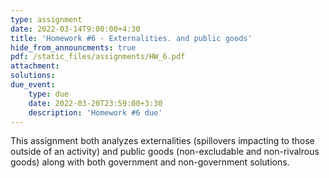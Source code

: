```yaml
---
type: assignment
date: 2022-03-14T9:00:00+4:30
title: 'Homework #6 - Externalities. and public goods'
hide_from_announcments: true
pdf: /static_files/assignments/HW_6.pdf
attachment: 
solutions: 
due_event: 
    type: due
    date: 2022-03-20T23:59:00+3:30
    description: 'Homework #6 due'
---
```

This assignment both analyzes externalities (spillovers impacting to those outside of an activity) and public goods (non-excludable and non-rivalrous goods) along with both government and non-government solutions. 